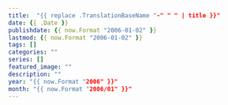 ```yaml
---
title:  "{{ replace .TranslationBaseName "-" " " | title }}"
date: {{ .Date }}
publishdate: {{ now.Format "2006-01-02" }}
lastmod: {{ now.Format "2006-01-02" }}
tags: []
categories: ""
series: []
featured_image: ""
description: ""
year: "{{ now.Format "2006" }}"
month: "{{ now.Format "2006/01" }}"
---
```

